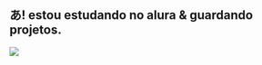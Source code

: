  あ! estou estudando no alura & guardando projetos.
 -
 ![](https://media.tenor.com/iDYjZS5LtiIAAAAM/genshin-impact-arlecchino.gif)
